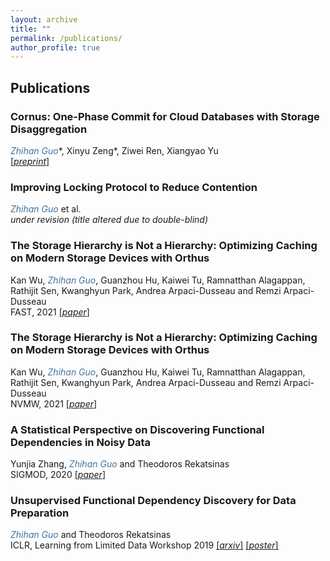 ```yaml
---
layout: archive
title: ""
permalink: /publications/
author_profile: true
---
```


<!-- {% if author.googlescholar %}
  You can also find my articles on <u><a href="{{author.googlescholar}}">my Google Scholar profile</a>.</u>
{% endif %}

{% include base_path %}

{% for post in site.publications reversed %}
  {% include archive-single.html %}
{% endfor %} -->

## Publications

### Cornus: One-Phase Commit for Cloud Databases with Storage Disaggregation
<span style="color:rgb(64, 115, 158)">*Zhihan Guo*</span>\*, Xinyu Zeng\*, Ziwei Ren, Xiangyao Yu \
[\[*preprint*\]](https://arxiv.org/pdf/2102.10185)


### Improving Locking Protocol to Reduce Contention
<span style="color:rgb(64, 115, 158)">*Zhihan Guo*</span> et al. \
*under revision (title altered due to double-blind)*


### The Storage Hierarchy is Not a Hierarchy: Optimizing Caching on Modern Storage Devices with Orthus
Kan Wu, <span style="color:rgb(64, 115, 158)">*Zhihan Guo*</span>, Guanzhou Hu, Kaiwei Tu, Ramnatthan Alagappan, Rathijit Sen, Kwanghyun Park, Andrea Arpaci-Dusseau and Remzi Arpaci-Dusseau \
FAST, 2021
[\[*paper*\]](https://research.cs.wisc.edu/adsl/Publications/fast21-kan.pdf)


### The Storage Hierarchy is Not a Hierarchy: Optimizing Caching on Modern Storage Devices with Orthus
Kan Wu, <span style="color:rgb(64, 115, 158)">*Zhihan Guo*</span>, Guanzhou Hu, Kaiwei Tu, Ramnatthan Alagappan, Rathijit Sen, Kwanghyun Park, Andrea Arpaci-Dusseau and Remzi Arpaci-Dusseau \
NVMW, 2021
[\[*paper*\]](https://research.cs.wisc.edu/adsl/Publications/nvmw21-kan.pdf) 

### A Statistical Perspective on Discovering Functional Dependencies in Noisy Data
Yunjia Zhang, <span style="color:rgb(64, 115, 158)">*Zhihan Guo*</span> and Theodoros Rekatsinas \
SIGMOD, 2020
[\[*paper*\]](http://pages.cs.wisc.edu/~zhihan/publications/mod0552-zhangA.pdf) 

### Unsupervised Functional Dependency Discovery for Data Preparation
<span style="color:rgb(64, 115, 158)">*Zhihan Guo*</span> and Theodoros Rekatsinas \
ICLR, Learning from Limited Data Workshop 2019 
[\[*arxiv*\]](https://arxiv.org/abs/1905.01425) [\[*poster*\]](files/ICLR_poster_final_tiff.tiff)
